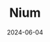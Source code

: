 ---  
layout: startup_page  
title: "Nium"  
id: "nium.com"  
permalink: "/niumnium.com06042024/"  
website: "http://www.nium.com/"  
funding_round: "Series E"  
funding_amount: "$50M"  
investors: "a sovereign wealth fund in Southeast Asia, BOND, NewView Capital, Tribe Capital"  
about: "Nium is a global leader in real-time cross-border payments, providing the infrastructure for banks, fintechs, and businesses to collect, convert, and disburse funds instantly across borders. Its payout network supports 100 currencies and spans 220+ countries, offering solutions for diverse industries including travel, payroll, and financial services."  
markets: "Fintech, Payments, Financial Services"  
hq: "San Francisco, California, United States"  
founded_year: "2014"  
linkedin: "https://uk.linkedin.com/company/nium-global"  
twitter: "https://twitter.com/NiumGlobal"  
instagram: ""  
facebook: "https://www.facebook.com/NiumOpenMoney/"  
crunchbase: "https://www.crunchbase.com/organization/nium"  
pitchbook: "https://pitchbook.com/profiles/company/113844-16"  

date_display: "04-Jun-2024"  
date: "2024-06-04"

# SEO Optimization  
meta_title: "Nium - Series E Funding ($50M)"  
meta_description: "Nium, Nium is a global leader in real-time cross-border payments, providing the infrastructure for banks, fintechs, and businesses to collect, convert, and ..."  
meta_keywords: "Nium, Fintech, Payments, Financial Services, Series E funding"  
canonical_url: "https://startup.projectstartups.com/niumnium.com06042024/"  
---